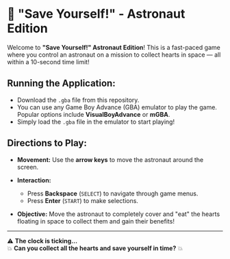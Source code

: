 # 🚀 "Save Yourself!" - Astronaut Edition 

Welcome to **"Save Yourself!" Astronaut Edition**! This is a fast-paced game where you control an astronaut on a mission to collect hearts in space — all within a 10-second time limit!

## Running the Application:

- Download the `.gba` file from this repository.
- You can use any Game Boy Advance (GBA) emulator to play the game. Popular options include **VisualBoyAdvance** or **mGBA**.
- Simply load the `.gba` file in the emulator to start playing!

## Directions to Play:

- **Movement:** Use the **arrow keys** to move the astronaut around the screen.

- **Interaction:**
  - Press **Backspace** (`SELECT`) to navigate through game menus.
  - Press **Enter** (`START`) to make selections.

- **Objective:** Move the astronaut to completely cover and "eat" the hearts floating in space to collect them and gain their benefits!

---

⚠️ **The clock is ticking...**  
💥 **Can you collect all the hearts and save yourself in time?** 💥
